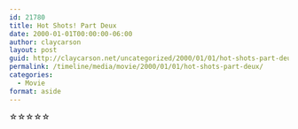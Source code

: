 ```yaml
---
id: 21780
title: Hot Shots! Part Deux
date: 2000-01-01T00:00:00-06:00
author: claycarson
layout: post
guid: http://claycarson.net/uncategorized/2000/01/01/hot-shots-part-deux/
permalink: /timeline/media/movie/2000/01/01/hot-shots-part-deux/
categories:
  - Movie
format: aside
---
```

<div class="media-details"></div>

<div class="media-creator"></div>

<div class="media-rating">☆☆☆☆☆</div>
